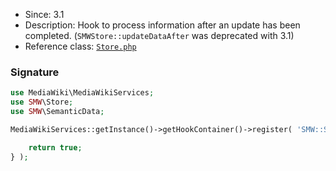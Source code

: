 * Since: 3.1
* Description: Hook to process information after an update has been completed. (`SMWStore::updateDataAfter` was deprecated with 3.1)
* Reference class: [`Store.php`][Store.php]

### Signature

```php
use MediaWiki\MediaWikiServices;
use SMW\Store;
use SMW\SemanticData;

MediaWikiServices::getInstance()->getHookContainer()->register( 'SMW::Store::AfterDataUpdateComplete', function( Store $store, SemanticData $semanticData ) {

	return true;
} );
```

[Store.php]:https://github.com/SemanticMediaWiki/SemanticMediaWiki/blob/master/src/Store.php
